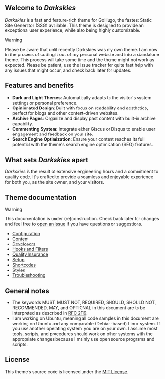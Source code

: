 ## Welcome to *Darkskies*

*Darkskies* is a fast and feature-rich theme for GoHugo, the fastest Static Site Generator (SSG) available. This theme is designed to provide an exceptional user experience, while also being highly customizable.

> [!WARNING]
> Please be aware that until recently Darkskies was my own theme. I am now in the process of cutting it out of my personal website and into a standalone theme. This process will take some time and the theme might not work as expected. Please be patient, use the issue tracker for quite fast help with any issues that might occur, and check back later for updates.

## Features and benefits

* **Dark and Light Themes**: Automatically adapts to the visitor's system settings or personal preference.
* **Opinionated Design**: Built with focus on readability and aesthetics, perfect for blogs and other content-driven websites.
* **Archive Pages**: Organize and display past content with built-in archive capability.
* **Commenting System**: Integrate either Giscus or Disqus to enable user engagement and feedback on your site.
* **Search Engine Optimization**: Ensure your content reaches its full potential with the theme's search engine optimization (SEO) features.

## What sets *Darkskies* apart

*Darkskies* is the result of extensive engineering hours and a commitment to quality code. It's crafted to provide a seamless and enjoyable experience for both you, as the site owner, and your visitors.

## Theme documentation

> [!WARNING]
> This documentation is under (re)construction. Check back later for changes and feel free to [open an issue](https://github.com/davidsneighbour/hugo-Darkskies/issues) if you have questions or suggestions.

* [Configuration](/davidsneighbour/hugo-Darkskies/blob/main/documentation/configuration/index.md)
* [Content](/davidsneighbour/hugo-Darkskies/blob/main/documentation/content/index.md)
* [Developers](/davidsneighbour/hugo-Darkskies/blob/main/documentation/developers/index.md)
* [Hooks and Filters](/davidsneighbour/hugo-Darkskies/blob/main/documentation/hooks-and-filters/index.md)
* [Quality Insurance](/davidsneighbour/hugo-Darkskies/blob/main/documentation/quality-insurance/index.md)
* [Setup](/davidsneighbour/hugo-Darkskies/blob/main/documentation/setup/index.md)
* [Shortcodes](/davidsneighbour/hugo-Darkskies/blob/main/documentation/shortcodes/index.md)
* [Styles](/davidsneighbour/hugo-Darkskies/blob/main/documentation/styles/index.md)
* [Troubleshooting](/davidsneighbour/hugo-Darkskies/blob/main/documentation/troubleshooting/index.md)

## General notes

* The keywords MUST, MUST NOT, REQUIRED, SHOULD, SHOULD NOT, RECOMMENDED, MAY, and OPTIONAL in this document are to be interpreted as described in [RFC 2119](https://www.ietf.org/rfc/rfc2119.txt).
* I am working on Ubuntu, meaning all code samples in this document are working on Ubuntu and any comparable (Debian-based) Linux system. If you use another operating system, you are on your own. I assume most tools, scripts, and procedures should work on other systems with the appropriate changes because I mainly use open source programs and scripts.

## License

This theme's source code is licensed under the [MIT License](https://github.com/davidsneighbour/hugo-Darkskies/blob/main/LICENSE.md).
